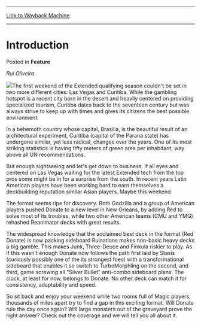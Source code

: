 
---
[Link to Wayback Machine](https://web.archive.org/web/20171030003705/https://magic.wizards.com/en/articles/archive/feature/introduction-2000-01-01)

[_metadata_:wayback_url]:- "https://magic.wizards.com/en/articles/archive/feature/introduction-2000-01-01"
[_metadata_:wayback_raw_url]:- "https://web.archive.org/web/20171030003705id_/https://magic.wizards.com/en/articles/archive/feature/introduction-2000-01-01"
[_metadata_:wayback_capture_timestamp]:- "2017-10-30 00:37:05+00:00"
[_metadata_:description]:- "Rui Oliveira The first weekend of the Extended qualifying season couldn't be set in two more different cities: Las Vegas and Curitiba. While the gambling hotspot is a recent city born in the desert and heavily centered on providing specialized tourism, Curitiba dates back to the seventeen century but was always strive to keep up with times and gives its citizens the best possible environment."
[_metadata_:generator]:- "Drupal 7 (http://drupal.org)"
[_metadata_:publish_date]:- "2000-01-01"
---


Introduction
============



 Posted in **Feature**












*Rui Oliveira*


![](https://media.magic.wizards.com/image_legacy_migration/sideboard/images/gpcur01/a999.jpg)The first weekend of the Extended qualifying season couldn't be set in two more different cities: Las Vegas and Curitiba. While the gambling hotspot is a recent city born in the desert and heavily centered on providing specialized tourism, Curitiba dates back to the seventeen century but was always strive to keep up with times and gives its citizens the best possible environment.


In a behemoth country whose capital, Brasilia, is the beautiful result of an architectural experiment, Curitiba (capital of the Parana state) has undergone similar, yet less radical, changes over the years. One of its most striking statistics is having fifty meters of green area per inhabitant, way above all UN recommendations.


But enough sightseeing and let's get down to business. If all eyes and centered on Las Vegas waiting for the latest Extended tech from the top pros some might be in for a surprise from the south. In recent years Latin American players have been working hard to earn themselves a deckbuilding reputation similar Asian players. Maybe this weekend


The format seems ripe for discovery. Both Godzilla and a group of American players pushed Donate to a new level in New Orleans, by adding Red to solve most of its troubles, while two other American teams (CMU and YMG) rehashed Reanimator decks with great results.


The widespread knowledge that the acclaimed best deck in the format (Red Donate) is now packing sideboard Ruinations makes non-basic heavy decks a big gamble. This makes Junk, Three-Deuce and Finkula riskier to play. As if this wasn't enough Donate now follows the path first laid by Stasis (curiously possibly one of the its strongest foes) with a transformational sideboard that enables it so switch to TurboMorphling on the second, and third, game screwing all "Silver Bullet" anti-combo sideboard plans. The clock, at least for now, belongs to Donate. No other deck can match it for consistency, adaptability and speed.


So sit back and enjoy your weekend while two rooms full of Magic players, thousands of miles apart try to find a gap in this exciting format. Will Donate rule the day once again? Will large monsters out of the graveyard prove the right answer? Check out the coverage and we will tell you all about it.









